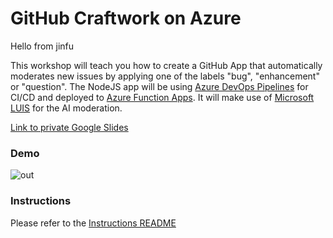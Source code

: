 # GitHub Craftwork on Azure
Hello from jinfu 

This workshop will teach you how to create a GitHub App that automatically moderates new issues by applying one of the labels "bug", "enhancement" or "question". The NodeJS app will be using [Azure DevOps Pipelines](https://dev.azure.com) for CI/CD and deployed to [Azure Function Apps](https://azure.microsoft.com/en-us/services/functions). It will make use of [Microsoft LUIS](https://www.luis.ai/home) for the AI moderation.

[Link to private Google Slides](https://docs.google.com/presentation/d/1hI9xebcdFdtzRlAZ3Nt5EbtPC5hTslYH7h3XdMChhyA/edit?usp=sharing)

### Demo

![out](https://user-images.githubusercontent.com/1078545/46737809-c5c84100-cc9c-11e8-8536-89cddf33049e.gif)


### Instructions

Please refer to the [Instructions README](/docs/readme.md)

